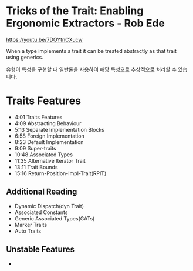 # Tricks of the Trait: Enabling Ergonomic Extractors - Rob Ede

https://youtu.be/7DOYtnCXucw


When a type implements a trait it can be treated abstractly as that trait using generics.

유형이 특성을 구현할 때 일반론을 사용하여 해당 특성으로 추상적으로 처리할 수 있습니다.

# Traits Features

- 4:01 Traits Features
- 4:09 Abstracting Behaviour
- 5:13 Separate Implementation Blocks
- 6:58 Foreign Implementation 
- 8:23 Default Implementation 
- 9:09 Super-traits
- 10:48 Associated Types
- 11:35 Alternative Iterator Trait
- 13:11 Trait Bounds
- 15:16 Return-Position-Impl-Trait(RPIT)

## Additional Reading 

  - Dynamic Dispatch(dyn Trait)
  - Associated Constants
  - Generic Associated Types(GATs)
  - Marker Traits
  - Auto Traits
 
## Unstable Features

  -
